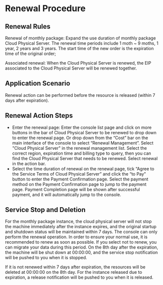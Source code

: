 # Renewal Procedure

## Renewal Rules
Renewal of monthly package: Expand the use duration of monthly package Cloud Physical Server. The renewal time periods include 1 moth ~ 9 moths, 1 year, 2 years and 3 years. The start time of the new order is the expiration time of the original order;

Associated renewal: When the Cloud Physical Server is renewed, the EIP associated to the Cloud Physical Server will be renewed together.

## Application Scenario
Renewal action can be performed before the resource is released (within 7 days after expiration).

## Renewal Action Steps
- Enter the renewal page: Enter the console list page and click on more buttons in the bar of Cloud Physical Server to be renewed to drop down to enter the renewal page. Or drop down from the “Cost” bar on the main interface of the console to select “Renewal Management”. Select "Cloud Physical Server" in the renewal management list. Select the correct region, expiration time and billing type to query, then you can find the Cloud Physical Server that needs to be renewed. Select renewal in the action bar.
- Select the time duration of renewal on the renewal page, tick “Agree to the Service Terms of Cloud Physical Server” and click the “to Pay" button to enter the Payment Confirmation page. Select the payment method on the Payment Confirmation page to jump to the payment page. Payment Completion page will be shown after successful payment, and it will automatically jump to the console.

## Service Stop and Deletion
For the monthly package instance, the cloud physical server will not stop the machine immediately after the instance expires, and the original startup and shutdown status will be maintained within 7 days. The console can only perform the renewal operation. In order to ensure your normal use, it is recommended to renew as soon as possible. If you select not to renew, you can migrate your data during this period. On the 8th day after the expiration, the machine will be shut down at 00:00:00, and the service stop notification will be pushed to you when it is stopped.

If it is not renewed within 7 days after expiration, the resources will be deleted at 00:00:00 on the 8th day. For the instance released due to expiration, a release notification will be pushed to you when it is released.
